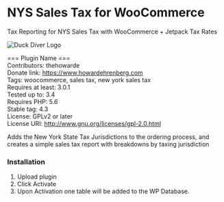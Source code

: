 
# NYS Sales Tax for WooCommerce

Tax Reporting for NYS Sales Tax with WooCommerce + Jetpack Tax Rates

![Duck Diver Logo](https://dl.dropbox.com/s/k4u7h7moyvkslvu/DD99px.png)

=== Plugin Name ===   
Contributors: thehowarde  
Donate link: https://www.howardehrenberg.com  
Tags: woocommerce, sales tax, new york sales tax  
Requires at least: 3.0.1  
Tested up to: 3.4  
Requires PHP: 5.6  
Stable tag: 4.3  
License: GPLv2 or later  
License URI: http://www.gnu.org/licenses/gpl-2.0.html  

Adds the New York State Tax Jurisdictions to the ordering process, and creates a simple sales tax report with breakdowns by taxing jurisdiction

### Installation

 1. Upload plugin
 2. Click Activate
 3. Upon Activation one table will be added to the WP Database.
